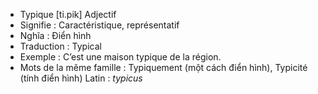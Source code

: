 - Typique	[ti.pik]	Adjectif
- Signifie : Caractéristique, représentatif
- Nghĩa : Điển hình
- Traduction : Typical
- Exemple : C’est une maison typique de la région.
- Mots de la même famille : Typiquement (một cách điển hình), Typicité (tính điển hình)	Latin : *typicus*